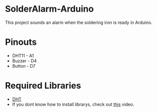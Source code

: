 # SolderAlarm-Arduino
This project sounds an alarm when the soldering iron is ready in Arduino.

# Pinouts
- DHT11 - A1
- Buzzer - D4
- Button - D7

# Required Libraries
 - [DHT](https://www.arduinolibraries.info/libraries/dht-sensor-library)
 - If you dont know how to install librarys, check out [this](https://www.youtube.com/watch?v=M6PZOqNHKxM) video.
